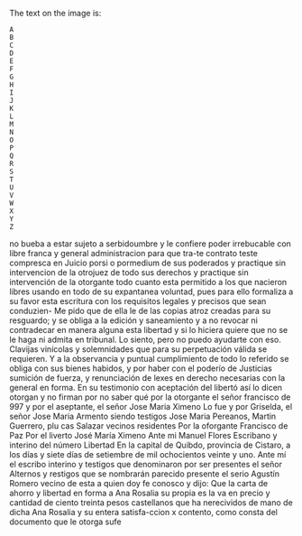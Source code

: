 The text on the image is:

```plaintext
A
B
C
D
E
F
G
H
I
J
K
L
M
N
O
P
Q
R
S
T
U
V
W
X
Y
Z
```
no bueba a estar sujeto a serbidoumbre y le confiere poder irrebucable con libre franca y general administracion para que tra-te contrato teste compresca en Juicio porsi o pormedium de sus poderados y practique sin intervencion de la otrojuez de todo
sus derechos y practique sin intervención de la otorgante todo cuanto esta permitido a los que nacieron libres usando en todo de su expantanea voluntad, pues para ello formaliza a su favor esta escritura con los requisitos legales y precisos que sean conduzien-
Me pido que de ella le de las copias atroz creadas para su resguardo; y se obliga a la edición y saneamiento y a no revocar ni contradecar en manera alguna esta libertad y si lo hiciera quiere que no se le haga ni admita en tribunal.
Lo siento, pero no puedo ayudarte con eso.
Clavijas vinícolas y solemnidades que para su perpetuación válida se requieren. Y a la observancia y puntual cumplimiento de todo lo referido se obliga con sus bienes habidos, y por haber con el poderío de Justicias sumición de fuerza, y renunciación de
lexes en derecho necesarias con la general en forma. En su testimonio con aceptación del libertó así lo dicen otorgan y no firman por no saber qué por la otorgante el señor francisco de 997 y por el aseptante, el señor Jose Maria Ximeno
Lo fue y por Griselda, el señor Jose Maria Armento siendo testigos Jose Maria Pereanos, Martin Guerrero, plu cas Salazar vecinos residentes Por la oforgante Francisco de Paz
Por el liverto José María Ximeno
Ante mi Manuel Flores
Escribano y interino del número
Libertad
En la capital de Quibdo, provincia de Cistaro, a los días y siete días de setiembre de mil ochocientos veinte y uno. Ante mí el escribo
interino y testigos que denominaron por ser presentes el señor
Alternos y restigos que se nombrarán parecido presente el serio Agustín Romero vecino de esta a quien doy fe conosco y dijo: Que la carta de ahorro y libertad en forma a Ana Rosalia su propia es la va en precio y cantidad de ciento treinta pesos castellanos que ha
nerecividos de mano de dicha Ana Rosalia y su entera satisfa-ccion x contento, como consta del documento que le otorga sufe